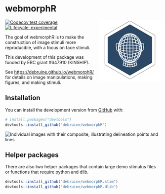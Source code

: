 
<!-- README.md is generated from README.Rmd. Please edit that file -->

# webmorphR

<img src="man/figures/logo.png" style="float:right; width:200px;" />

<!-- badges: start -->

[![Codecov test
coverage](https://codecov.io/gh/debruine/webmorphR/branch/master/graph/badge.svg)](https://codecov.io/gh/debruine/webmorphR?branch=master)
[![Lifecycle:
experimental](https://img.shields.io/badge/lifecycle-experimental-orange.svg)](https://lifecycle.r-lib.org/articles/stages.html#experimental)
<!-- badges: end -->

The goal of webmorphR is to make the construction of image stimuli more
reproducible, with a focus on face stimuli.

This development of this package was funded by ERC grant \#647910
(KINSHIP).

See <https://debruine.github.io/webmorphR/> for details on image
manipulations, making figures, and making stimuli.

## Installation

You can install the development version from
[GitHub](https://github.com/) with:

``` r
# install.packages("devtools")
devtools::install_github("debruine/webmorphR")
```

![Individual images with their composite, illustrating delineation
points and lines](man/figures/ind-avg-1.png)

## Helper packages

There are also two helper packages that contain large demo stimulus
files or functions that require python and dlib.

``` r
devtools::install_github("debruine/webmorphR.stim")
devtools::install_github("debruine/webmorphR.dlib")
```
